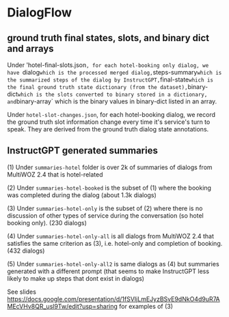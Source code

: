 # DialogFlow

## ground truth final states, slots, and binary dict and arrays

Under 'hotel-final-slots.json`, for each hotel-booking only dialog, we have `dialog` which is the processed merged dialog, `steps-summary` which is the summarized steps of the dialog by InstructGPT, `final-state` which is the final ground truth state dictionary (from the dataset), `binary-dict` which is the slots converted to binary stored in a dictionary, and `binary-array` which is the binary values in binary-dict listed in an array.

Under `hotel-slot-changes.json`, for each hotel-booking dialog, we record the ground truth slot information change every time it's service's turn to speak. They are derived from the ground truth dialog state annotations.

## InstructGPT generated summaries

(1) Under `summaries-hotel` folder is over 2k of summaries of dialogs from MultiWOZ 2.4 that is hotel-related

(2) Under `summaries-hotel-booked` is the subset of (1) where the booking was completed during the dialog (about 1.3k dialogs)

(3) Under `summaries-hotel-only` is the subset of (2) where there is no discussion of other types of service during the conversation (so hotel booking only). (230 dialogs)

(4) Under `summaries-hotel-only-all` is all dialogs from MultiWOZ 2.4 that satisfies the same criterion as (3), i.e. hotel-only and completion of booking. (432 dialogs)

(5) Under `summaries-hotel-only-all2` is same dialogs as (4) but summaries generated with a different prompt (that seems to make InstructGPT less likely to make up steps that dont exist in dialogs)

See slides https://docs.google.com/presentation/d/1fSVIjLmEJyzBSvE9dNkO4d9uR7AMEcVHv8QR_usl9Tw/edit?usp=sharing for examples of (3)
